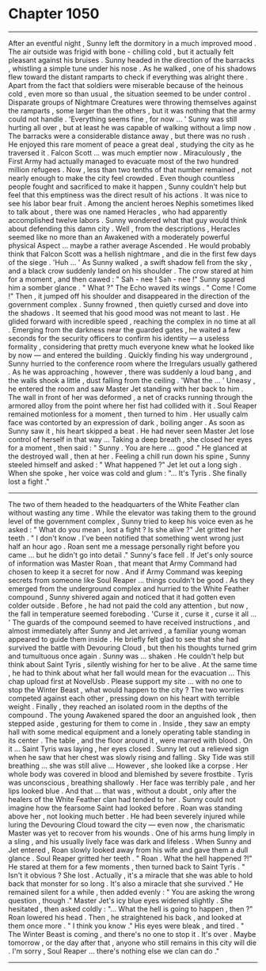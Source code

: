 
# Chapter 1050


---

After an eventful night , Sunny left the dormitory in a much improved mood . The air outside was frigid with bone - chilling cold , but it actually felt pleasant against his bruises . Sunny headed in the direction of the barracks , whistling a simple tune under his nose . As he walked , one of his shadows flew toward the distant ramparts to check if everything was alright there .
Apart from the fact that soldiers were miserable because of the heinous cold , even more so than usual , the situation seemed to be under control . Disparate groups of Nightmare Creatures were throwing themselves against the ramparts , some larger than the others , but it was nothing that the army could not handle .
'Everything seems fine , for now ... '
Sunny was still hurting all over , but at least he was capable of walking without a limp now . The barracks were a considerable distance away , but there was no rush . He enjoyed this rare moment of peace a great deal , studying the city as he traversed it .
Falcon Scott ... was much emptier now . Miraculously , the First Army had actually managed to evacuate most of the two hundred million refugees . Now , less than two tenths of that number remained , not nearly enough to make the city feel crowded . Even though countless people fought and sacrificed to make it happen , Sunny couldn't help but feel that this emptiness was the direct result of his actions .
It was nice to see his labor bear fruit .
Among the ancient heroes Nephis sometimes liked to talk about , there was one named Heracles , who had apparently accomplished twelve labors . Sunny wondered what that guy would think about defending this damn city .
Well , from the descriptions , Heracles seemed like no more than an Awakened with a moderately powerful physical Aspect ... maybe a rather average Ascended . He would probably think that Falcon Scott was a hellish nightmare , and die in the first few days of the siege .
'Huh ... '
As Sunny walked , a swift shadow fell from the sky , and a black crow suddenly landed on his shoulder . The crow stared at him for a moment , and then cawed :
" Sah - nee ! Sah - nee !"
Sunny spared him a somber glance .
" What ?"
The Echo waved its wings .
" Come ! Come !"
Then , it jumped off his shoulder and disappeared in the direction of the government complex .
Sunny frowned , then quietly cursed and dove into the shadows .
It seemed that his good mood was not meant to last .
He glided forward with incredible speed , reaching the complex in no time at all . Emerging from the darkness near the guarded gates , he waited a few seconds for the security officers to confirm his identity — a useless formality , considering that pretty much everyone knew what he looked like by now — and entered the building .
Quickly finding his way underground , Sunny hurried to the conference room where the Irregulars usually gathered . As he was approaching , however , there was suddenly a loud bang , and the walls shook a little , dust falling from the ceiling .
'What the ... '
Uneasy , he entered the room and saw Master Jet standing with her back to him . The wall in front of her was deformed , a net of cracks running through the armored alloy from the point where her fist had collided with it .
Soul Reaper remained motionless for a moment , then turned to him . Her usually calm face was contorted by an expression of dark , boiling anger .
As soon as Sunny saw it , his heart skipped a beat . He had never seen Master Jet lose control of herself in that way ...
Taking a deep breath , she closed her eyes for a moment , then said :
" Sunny . You are here ... good ."
He glanced at the destroyed wall , then at her . Feeling a chill run down his spine , Sunny steeled himself and asked :
" What happened ?"
Jet let out a long sigh . When she spoke , her voice was cold and glum :
"... It's Tyris . She finally lost a fight ."
***
The two of them headed to the headquarters of the White Feather clan without wasting any time . While the elevator was taking them to the ground level of the government complex , Sunny tried to keep his voice even as he asked :
" What do you mean , lost a fight ? Is she alive ?"
Jet gritted her teeth .
" I don't know . I've been notified that something went wrong just half an hour ago . Roan sent me a message personally right before you came ... but he didn't go into detail ."
Sunny's face fell . If Jet's only source of information was Master Roan , that meant that Army Command had chosen to keep it a secret for now . And if Army Command was keeping secrets from someone like Soul Reaper ... things couldn't be good .
As they emerged from the underground complex and hurried to the White Feather compound , Sunny shivered again and noticed that it had gotten even colder outside . Before , he had not paid the cold any attention , but now , the fall in temperature seemed foreboding .
'Curse it , curse it , curse it all ... '
The guards of the compound seemed to have received instructions , and almost immediately after Sunny and Jet arrived , a familiar young woman appeared to guide them inside . He briefly felt glad to see that she had survived the battle with Devouring Cloud , but then his thoughts turned grim and tumultuous once again .
Sunny was ... shaken .
He couldn't help but think about Saint Tyris , silently wishing for her to be alive . At the same time , he had to think about what her fall would mean for the evacuation ... This chap upload first at NovelUsb . Please support my site ... with no one to stop the Winter Beast , what would happen to the city ?
The two worries competed against each other , pressing down on his heart with terrible weight .
Finally , they reached an isolated room in the depths of the compound . The young Awakened spared the door an anguished look , then stepped aside , gesturing for them to come in .
Inside , they saw an empty hall with some medical equipment and a lonely operating table standing in its center . The table , and the floor around it , were marred with blood . On it ... Saint Tyris was laying , her eyes closed .
Sunny let out a relieved sign when he saw that her chest was slowly rising and falling . Sky Tide was still breathing ... she was still alive ...
However , she looked like a corpse .
Her whole body was covered in blood and blemished by severe frostbite . Tyris was unconscious , breathing shallowly . Her face was terribly pale , and her lips looked blue . And that ... that was , without a doubt , only after the healers of the White Feather clan had tended to her . Sunny could not imagine how the fearsome Saint had looked before .
Roan was standing above her , not looking much better . He had been severely injured while luring the Devouring Cloud toward the city — even now , the charismatic Master was yet to recover from his wounds . One of his arms hung limply in a sling , and his usually lively face was dark and lifeless .
When Sunny and Jet entered , Roan slowly looked away from his wife and gave them a dull glance .
Soul Reaper gritted her teeth .
" Roan . What the hell happened ?!"
He stared at them for a few moments , then turned back to Saint Tyris .
" Isn't it obvious ? She lost . Actually , it's a miracle that she was able to hold back that monster for so long . It's also a miracle that she survived ."
He remained silent for a while , then added evenly :
" You are asking the wrong question , though ."
Master Jet's icy blue eyes widened slightly . She hesitated , then asked coldly :
"... What the hell is going to happen , then ?"
Roan lowered his head . Then , he straightened his back , and looked at them once more .
" I think you know ."
His eyes were bleak , and tired .
" The Winter Beast is coming , and there's no one to stop it . It's over . Maybe tomorrow , or the day after that , anyone who still remains in this city will die . I'm sorry , Soul Reaper ... there's nothing else we clan can do ."

---

